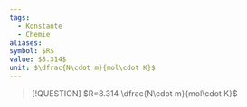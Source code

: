 ```yaml
---
tags:
  - Konstante
  - Chemie
aliases:
symbol: $R$
value: $8.314$
unit: $\dfrac{N\cdot m}{mol\cdot K}$
---
```


> [!QUESTION] $R=8.314 \dfrac{N\cdot m}{mol\cdot K}$
